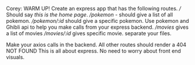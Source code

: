 Corey:
WARM UP!
Create an express app that has the following routes.
*/* Should say *this is the home page*.
*/pokemon* - should give a list of all pokemon.
*/pokemon/:id* should give a specific pokemon.
Use pokemon and Ghibli api to help you make calls from your express backend.
*/movies* gives a list of movies
*/movies/:id* gives specific movie.
separate your files.

Make your axios calls in the backend.
All other routes should render a 404 NOT FOUND
This is all about express. No need to worry about front end visuals.
